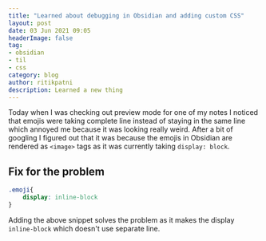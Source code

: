 ```yaml
---
title: "Learned about debugging in Obsidian and adding custom CSS"
layout: post
date: 03 Jun 2021 09:05
headerImage: false
tag:
- obsidian
- til
- css
category: blog
author: ritikpatni
description: Learned a new thing
---
```


Today when I was checking out preview mode for one of my notes I noticed that emojis were taking complete line instead of staying in the same line which annoyed me because it was looking really weird. After a bit of googling I figured out that it was because the emojis in Obsidian are rendered as `<image>` tags as it was currently taking `display: block`.

## Fix for the problem

```css
.emoji{
    display: inline-block
}
```

Adding the above snippet solves the problem as it makes the display `inline-block` which doesn't use separate line.
